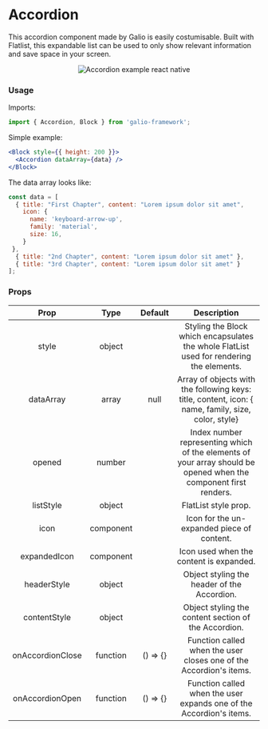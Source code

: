 # Accordion
This accordion component made by Galio is easily costumisable. Built with Flatlist, this expandable list can be used to only show relevant information and save space in your screen.

<p align="center">
  <img src="https://raw.githubusercontent.com/galio-org/docs/master/assets/accordion.gif" alt="Accordion example react native" />
</p>

### Usage
Imports:
```js
import { Accordion, Block } from 'galio-framework';
```

Simple example:
```jsx
<Block style={{ height: 200 }}>
  <Accordion dataArray={data} />
</Block>
```

The data array looks like:
```js
const data = [
  { title: "First Chapter", content: "Lorem ipsum dolor sit amet", 
    icon: {
      name: 'keyboard-arrow-up',
      family: 'material',
      size: 16,
    } 
 },
  { title: "2nd Chapter", content: "Lorem ipsum dolor sit amet" },
  { title: "3rd Chapter", content: "Lorem ipsum dolor sit amet" }
];
```

### Props

|       Prop       |    Type   |  Default |                                                    Description                                                   |
|:----------------:|:---------:|:--------:|:----------------------------------------------------------------------------------------------------------------:|
|       style      |   object  |          |             Styling the Block which encapsulates the whole FlatList used for rendering the elements.             |
|     dataArray    |   array   |   null   |        Array of objects with the following keys: title, content, icon: { name, family, size, color, style}       |
|      opened      |   number  |          | Index number representing which of the elements of your array should be opened when the component first renders. |
|     listStyle    |   object  |          |                                               FlatList style prop.                                               |
|       icon       | component |          |                                    Icon for the un-expanded piece of content.                                    |
|   expandedIcon   | component |          |                                      Icon used when the content is expanded.                                     |
|    headerStyle   |   object  |          |                                    Object styling the header of the Accordion.                                   |
|   contentStyle   |   object  |          |                               Object styling the content section of the Accordion.                               |
| onAccordionClose |  function | () => {} |                        Function called when the user closes one of the Accordion's items.                        |
|  onAccordionOpen |  function | () => {} |                        Function called when the user expands one of the Accordion's items.                       |